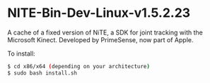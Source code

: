 # NITE-Bin-Dev-Linux-v1.5.2.23
A cache of a fixed version of NiTE, a SDK for joint tracking with the Microsoft Kinect.
Developed by PrimeSense, now part of Apple.

To install:

```bash
$ cd x86/x64 (depending on your architecture)
$ sudo bash install.sh
```
